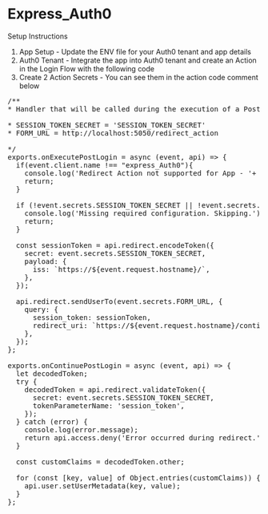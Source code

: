 # Express_Auth0
 
Setup Instructions
1. App Setup - Update the ENV file for your Auth0 tenant and app details
2. Auth0 Tenant - Integrate the app into Auth0 tenant and create an Action in the Login Flow with the following code
3. Create 2 Action Secrets - You can see them in the action code comment below

<pre>
/**
* Handler that will be called during the execution of a PostLogin flow.

* SESSION_TOKEN_SECRET = 'SESSION_TOKEN_SECRET'
* FORM_URL = http://localhost:5050/redirect_action

*/
exports.onExecutePostLogin = async (event, api) => {
  if(event.client.name !== "express_Auth0"){
    console.log('Redirect Action not supported for App - '+ event.client.name +'. Skipping.');
    return;
  }

  if (!event.secrets.SESSION_TOKEN_SECRET || !event.secrets.FORM_URL) {
    console.log('Missing required configuration. Skipping.');
    return;
  }
  
  const sessionToken = api.redirect.encodeToken({
    secret: event.secrets.SESSION_TOKEN_SECRET,
    payload: {
      iss: `https://${event.request.hostname}/`,
    },
  });

  api.redirect.sendUserTo(event.secrets.FORM_URL, {
    query: {
      session_token: sessionToken,
      redirect_uri: `https://${event.request.hostname}/continue`,
    },
  });
};

exports.onContinuePostLogin = async (event, api) => {
  let decodedToken;
  try {
    decodedToken = api.redirect.validateToken({
      secret: event.secrets.SESSION_TOKEN_SECRET,
      tokenParameterName: 'session_token',
    });
  } catch (error) {
    console.log(error.message);
    return api.access.deny('Error occurred during redirect.');
  }

  const customClaims = decodedToken.other;

  for (const [key, value] of Object.entries(customClaims)) {
    api.user.setUserMetadata(key, value);
  }
};
</pre>
